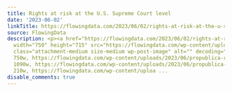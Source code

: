 ```yaml
---
title: Rights at risk at the U.S. Supreme Court level
date: '2023-06-02'
linkTitle: https://flowingdata.com/2023/06/02/rights-at-risk-at-the-u-s-supreme-court-level/
source: FlowingData
description: <p><a href="https://flowingdata.com/2023/06/02/rights-at-risk-at-the-u-s-supreme-court-level/"><img
  width="750" height="715" src="https://flowingdata.com/wp-content/uploads/2023/06/propublica-rights-750x715.png"
  class="attachment-medium size-medium wp-post-image" alt="" decoding="async" srcset="https://flowingdata.com/wp-content/uploads/2023/06/propublica-rights-750x715.png
  750w, https://flowingdata.com/wp-content/uploads/2023/06/propublica-rights-1090x1039.png
  1090w, https://flowingdata.com/wp-content/uploads/2023/06/propublica-rights-210x200.png
  210w, https://flowingdata.com/wp-content/uploa ...
disable_comments: true
---
```

<p><a href="https://flowingdata.com/2023/06/02/rights-at-risk-at-the-u-s-supreme-court-level/"><img width="750" height="715" src="https://flowingdata.com/wp-content/uploads/2023/06/propublica-rights-750x715.png" class="attachment-medium size-medium wp-post-image" alt="" decoding="async" srcset="https://flowingdata.com/wp-content/uploads/2023/06/propublica-rights-750x715.png 750w, https://flowingdata.com/wp-content/uploads/2023/06/propublica-rights-1090x1039.png 1090w, https://flowingdata.com/wp-content/uploads/2023/06/propublica-rights-210x200.png 210w, https://flowingdata.com/wp-content/uploa ...